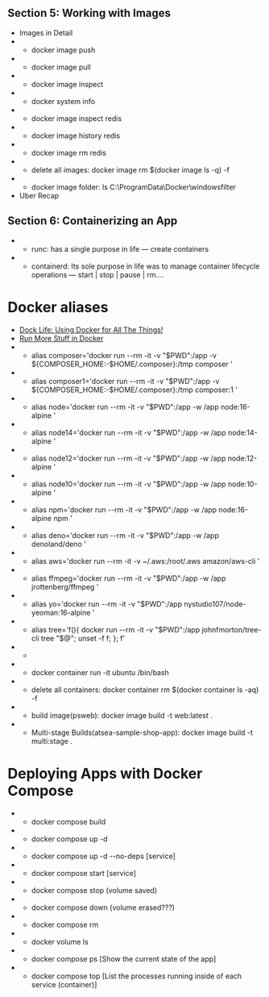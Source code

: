 ## Section 5: Working with Images
* Images in Detail
* * docker image push
* * docker image pull
* * docker image inspect
* * docker system info
* * docker image inspect redis
* * docker image history redis
* * docker image rm redis
* * delete all images: docker image rm $(docker image ls -q) -f
* * docker image folder: ls C:\ProgramData\Docker\windowsfilter
* Uber Recap
## Section 6: Containerizing an App
* * runc: has a single purpose in life — create containers
* * containerd: Its sole purpose in life was to manage container lifecycle operations — start | stop | pause | rm....
# Docker aliases
* [Dock Life: Using Docker for All The Things!](https://nystudio107.com/blog/dock-life-using-docker-for-all-the-things)
* [Run More Stuff in Docker](https://jonathan.bergknoff.com/journal/run-more-stuff-in-docker/)
* * alias composer='docker run --rm -it -v "$PWD":/app -v ${COMPOSER_HOME:-$HOME/.composer}:/tmp composer '
* * alias composer1='docker run --rm -it -v "$PWD":/app -v ${COMPOSER_HOME:-$HOME/.composer}:/tmp composer:1 '
* * alias node='docker run --rm -it -v "$PWD":/app -w /app node:16-alpine '
* * alias node14='docker run --rm -it -v "$PWD":/app -w /app node:14-alpine '
* * alias node12='docker run --rm -it -v "$PWD":/app -w /app node:12-alpine '
* * alias node10='docker run --rm -it -v "$PWD":/app -w /app node:10-alpine '
* * alias npm='docker run --rm -it -v "$PWD":/app -w /app node:16-alpine npm '
* * alias deno='docker run --rm -it -v "$PWD":/app -w /app denoland/deno '
* * alias aws='docker run --rm -it -v ~/.aws:/root/.aws amazon/aws-cli '
* * alias ffmpeg='docker run --rm -it -v "$PWD":/app -w /app jrottenberg/ffmpeg '
* * alias yo='docker run --rm -it -v "$PWD":/app nystudio107/node-yeoman:16-alpine '
* * alias tree='f(){ docker run --rm -it -v "$PWD":/app johnfmorton/tree-cli tree "$@";  unset -f f; }; f'
* * 
* * docker container run -it ubuntu /bin/bash
* * delete all containers: docker container rm $(docker container ls -aq) -f
* * build image(psweb): docker image build -t web:latest .
* * Multi-stage Builds(atsea-sample-shop-app):  docker image build -t multi:stage .
# Deploying Apps with Docker Compose
* * docker compose build
* * docker compose up -d
* * docker compose up -d --no-deps [service]
* * docker compose start [service]
* * docker compose stop (volume saved)
* * docker compose down (volume erased???)
* * docker compose rm
* * docker volume ls
* * docker compose ps [Show the current state of the app]
* * docker compose top [List the processes running inside of each service (container)]